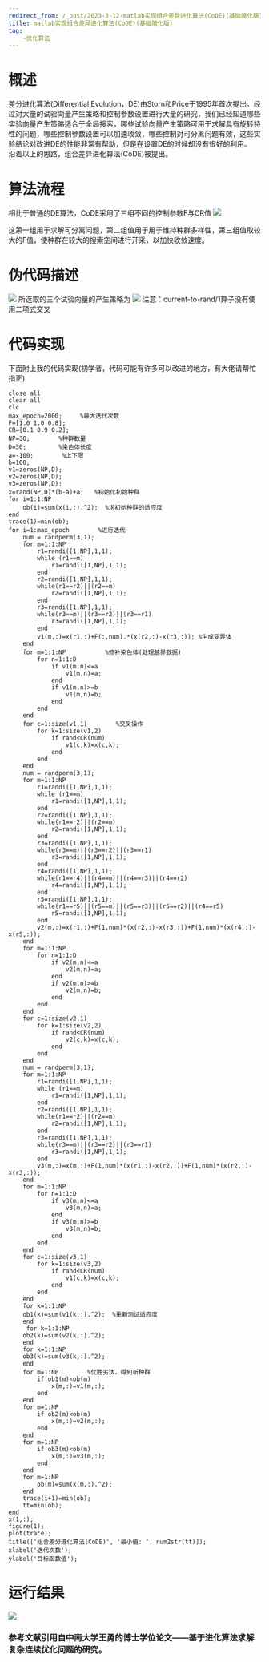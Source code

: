```yaml
---
redirect_from: /_post/2023-3-12-matlab实现组合差异进化算法(CoDE)(基础简化版)/
title: matlab实现组合差异进化算法(CoDE)(基础简化版)
tag:
    -优化算法
---
```

# 概述 
差分进化算法(Differential Evolution，DE)由Storn和Price于1995年首次提出。经过对大量的试验向量产生策略和控制参数设置进行大量的研究，我们已经知道哪些实验向量产生策略适合于全局搜索，哪些试验向量产生策略可用于求解具有旋转特性的问题，哪些控制参数设置可以加速收敛，哪些控制对可分离问题有效，这些实验结论对改进DE的性能非常有帮助，但是在设置DE的时候却没有很好的利用。  
沿着以上的思路，组合差异进化算法(CoDE)被提出。 
# 算法流程 
相比于普通的DE算法，CoDE采用了三组不同的控制参数F与CR值
![](https://img-blog.csdnimg.cn/img_convert/76948dc39ed12c85a2b68f6d618076d8.png) 

这第一组用于求解可分离问题，第二组值用于用于维持种群多样性，第三组值取较大的F值，使种群在较大的搜索空间进行开采，以加快收敛速度。

# 伪代码描述
![](https://img-blog.csdnimg.cn/img_convert/f993fe62d747a9f7cba12b16506ddc4e.png) 
所选取的三个试验向量的产生策略为 
![](https://img-blog.csdnimg.cn/img_convert/5cf7b8d2c652ec1df889bb51f2a39fb7.png) 
注意：current-to-rand/1算子没有使用二项式交叉 
# 代码实现 
下面附上我的代码实现(初学者，代码可能有许多可以改进的地方，有大佬请帮忙指正)
```
close all
clear all
clc
max_epoch=2000;     %最大迭代次数
F=[1.0 1.0 0.8];
CR=[0.1 0.9 0.2];
NP=30;        %种群数量
D=30;         %染色体长度
a=-100;        %上下限
b=100;
v1=zeros(NP,D);        
v2=zeros(NP,D);
v3=zeros(NP,D);
x=rand(NP,D)*(b-a)+a;   %初始化初始种群
for i=1:1:NP        
    ob(i)=sum(x(i,:).^2);  %求初始种群的适应度
end        
trace(1)=min(ob);
for i=1:max_epoch        %进行迭代
    num = randperm(3,1);        
    for m=1:1:NP
        r1=randi([1,NP],1,1);
        while (r1==m)
            r1=randi([1,NP],1,1);
        end
        r2=randi([1,NP],1,1);
        while(r1==r2)||(r2==m)
            r2=randi([1,NP],1,1);
        end
        r3=randi([1,NP],1,1);
        while(r3==m)||(r3==r2)||(r3==r1)
            r3=randi([1,NP],1,1);
        end
        v1(m,:)=x(r1,:)+F(:,num).*(x(r2,:)-x(r3,:)); %生成变异体
    end
    for m=1:1:NP           %修补染色体(处理越界数据)
        for n=1:1:D
            if v1(m,n)<=a
                v1(m,n)=a;
            end
            if v1(m,n)>=b
                v1(m,n)=b;
            end
        end
    end
    for c=1:size(v1,1)        %交叉操作
        for k=1:size(v1,2)
            if rand<CR(num)
                v1(c,k)=x(c,k);
            end
        end
    end
    num = randperm(3,1);
    for m=1:1:NP
        r1=randi([1,NP],1,1);
        while (r1==m)
            r1=randi([1,NP],1,1);
        end
        r2=randi([1,NP],1,1);
        while(r1==r2)||(r2==m)
            r2=randi([1,NP],1,1);
        end
        r3=randi([1,NP],1,1);
        while(r3==m)||(r3==r2)||(r3==r1)
            r3=randi([1,NP],1,1);
        end
        r4=randi([1,NP],1,1);
        while(r1==r4)||(r4==m)||(r4==r3)||(r4==r2)
            r4=randi([1,NP],1,1);
        end
        r5=randi([1,NP],1,1);
        while(r1==r5)||(r5==m)||(r5==r3)||(r5==r2)||(r4==r5)
            r5=randi([1,NP],1,1);
        end
        v2(m,:)=x(r1,:)+F(1,num)*(x(r2,:)-x(r3,:))+F(1,num)*(x(r4,:)-x(r5,:)); 
    end
    for m=1:1:NP        
        for n=1:1:D
            if v2(m,n)<=a
                v2(m,n)=a;
            end
            if v2(m,n)>=b
                v2(m,n)=b;
            end
        end
    end
    for c=1:size(v2,1)
        for k=1:size(v2,2)
            if rand<CR(num)
                v2(c,k)=x(c,k);
            end
        end
    end
    num = randperm(3,1);
    for m=1:1:NP
        r1=randi([1,NP],1,1);
        while (r1==m)
            r1=randi([1,NP],1,1);
        end
        r2=randi([1,NP],1,1);
        while(r1==r2)||(r2==m)
            r2=randi([1,NP],1,1);
        end
        r3=randi([1,NP],1,1);
        while(r3==m)||(r3==r2)||(r3==r1)
            r3=randi([1,NP],1,1);
        end
        v3(m,:)=x(m,:)+F(1,num)*(x(r1,:)-x(r2,:))+F(1,num)*(x(r2,:)-x(r3,:)); 
    end
    for m=1:1:NP       
        for n=1:1:D
            if v3(m,n)<=a
                v3(m,n)=a;
            end
            if v3(m,n)>=b
                v3(m,n)=b;
            end
        end
    end
    for c=1:size(v3,1)
        for k=1:size(v3,2)
            if rand<CR(num)
                v1(c,k)=x(c,k);
            end
        end
    end
    for k=1:1:NP        
    ob1(k)=sum(v1(k,:).^2);  %重新测试适应度
    end        
     for k=1:1:NP        
    ob2(k)=sum(v2(k,:).^2);  
    end        
    for k=1:1:NP        
    ob3(k)=sum(v3(k,:).^2);  
    end
    for m=1:NP        %优胜劣汰，得到新种群
        if ob1(m)<ob(m)    
            x(m,:)=v1(m,:);
        end
    end
    for m=1:NP
        if ob2(m)<ob(m)    
            x(m,:)=v2(m,:);
        end
    end
    for m=1:NP
        if ob3(m)<ob(m)    
            x(m,:)=v3(m,:);
        end
    end
    for m=1:NP
        ob(m)=sum(x(m,:).^2);
    end
    trace(i+1)=min(ob);
    tt=min(ob);
end
x(1,:);
figure(1);
plot(trace);
title(['组合差分进化算法(CoDE)', '最小值: ', num2str(tt)]);
xlabel('迭代次数'); 
ylabel('目标函数值');
```
# 运行结果
![](https://img-blog.csdnimg.cn/img_convert/88ddd05f4c9bb7e4a8c4fda3031ac5c4.png) 


### 参考文献引用自中南大学王勇的博士学位论文——基于进化算法求解复杂连续优化问题的研究。
